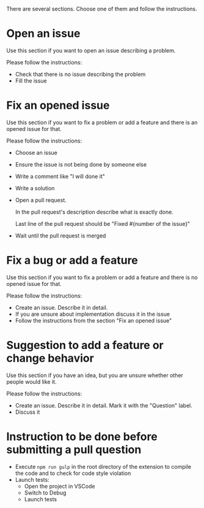 There are several sections.
Choose one of them and follow the instructions.

# Open an issue
Use this section if you want to open an issue describing a problem.

Please follow the instructions:

* Check that there is no issue describing the problem
* Fill the issue

# Fix an opened issue
Use this section if you want to fix a problem or add a feature and there is an opened issue for that.

Please follow the instructions:

* Choose an issue
* Ensure the issue is not being done by someone else
* Write a comment like "I will done it"
* Write a solution
* Open a pull request.

  In the pull request's description describe what is exactly done.

  Last line of the pull request should be "Fixed #{number of the issue}"

* Wait until the pull request is merged

# Fix a bug or add a feature
Use this section if you want to fix a problem or add a feature and there is no opened issue for that.

Please follow the instructions:

* Create an issue. Describe it in detail.
* If you are unsure about implementation discuss it in the issue
* Follow the instructions from the section "Fix an opened issue"

# Suggestion to add a feature or change behavior
Use this section if you have an idea, but you are unsure whether other people would like it.

Please follow the instructions:

* Create an issue. Describe it in detail. Mark it with the "Question" label.
* Discuss it

# Instruction to be done before submitting a pull question
* Execute `npm run gulp` in the root directory of the extension to compile the code and to check for code style violation
* Launch tests:
  * Open the project in VSCode
  * Switch to Debug
  * Launch tests
